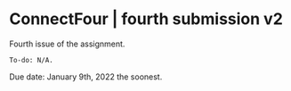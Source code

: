 # ConnectFour | fourth submission v2

Fourth issue of the assignment.

`To-do: N/A.`

Due date: January 9th, 2022 the soonest.
